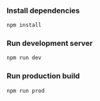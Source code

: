 ### Install dependencies
```bash
npm install
```

### Run development server

```bash
npm run dev
```

### Run production build

```bash
npm run prod
```
